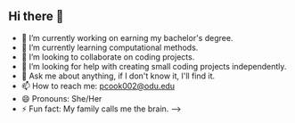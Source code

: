 ## Hi there 👋

- 🔭 I’m currently working on earning my bachelor's degree.
- 🌱 I’m currently learning computational methods.
- 👯 I’m looking to collaborate on coding projects. 
- 🤔 I’m looking for help with creating small coding projects independently.
- 💬 Ask me about anything, if I don't know it, I'll find it.
- 📫 How to reach me: pcook002@odu.edu
- 😄 Pronouns: She/Her
- ⚡ Fun fact: My family calls me the brain.
-->
